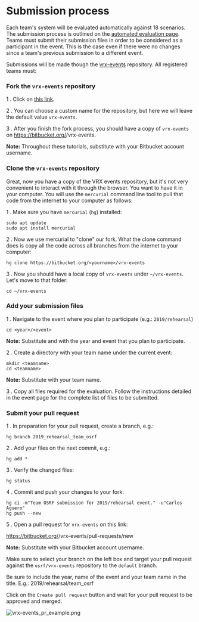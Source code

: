 # Submission process

Each team's system will be evaluated automatically against 18 scenarios.
The submission process is outlined on the [automated evaluation page](https://bitbucket.org/osrf/vrx-docker/src/default/).
Teams must submit their submission files in order to be considered as a participant in the event.
This is the case even if there were no changes since a team's previous submission to a different event.

Submissions will be made though the [vrx-events](https://bitbucket.org/osrf/vrx-events) repository. All registered teams must:

### Fork the `vrx-events` repository

1 . Click on [this link](https://bitbucket.org/osrf/vrx-events/fork).

2 . You can choose a custom name for the repository, but here we will leave the default value `vrx-events`.

3 . After you finish the fork process, you should have a copy of `vrx-events` on https://bitbucket.org/<yourname>/vrx-events.

**Note:** Throughout these tutorials, substitute <yourname> with your Bitbucket account username.

### Clone the `vrx-events` repository

Great, now you have a copy of the VRX events repository, but it's not very convenient to interact with it through the browser. You want to have it in your computer. You will use the `mercurial` command line tool to pull that code from the internet to your computer as follows:

1 . Make sure you have `mercurial` (`hg`) installed:

```
sudo apt update
sudo apt install mercurial
```

2 . Now we use mercurial to "clone" our fork. What the clone command does is copy all the code across all branches from the internet to your computer:

```
hg clone https://bitbucket.org/<yourname>/vrx-events
```

3 . Now you should have a local copy of `vrx-events` under `~/vrx-events`. Let's move to that folder:

```
cd ~/vrx-events
```

### Add your submission files

1 . Navigate to the event where you plan to participate (e.g.: `2019/rehearsal`)

```
cd <year>/<event>
```

**Note:** Substitute <year> and <event> with the year and event that you plan to participate.

2 . Create a directory with your team name under the current event:

```
mkdir <teamname>
cd <teamname>
```

**Note:** Substitute <teamname> with your team name.

3 . Copy all files required for the evaluation. Follow the instructions detailed in the event page for the complete list of files to be submitted.


### Submit your pull request

1 . In preparation for your pull request, create a branch, e.g.:

```
hg branch 2019_rehearsal_team_osrf
```

2 . Add your files on the next commit, e.g.:

```
hg add *
```

3 . Verify the changed files:

```
hg status
```

4 . Commit and push your changes to your fork:

```
hg ci -m"Team OSRF submission for 2019/rehearsal event." -u"Carlos Aguero"
hg push --new
```

5 . Open a pull request for `vrx-events` on this link:

https://bitbucket.org/<yourname>/vrx-events/pull-requests/new

**Note:** Substitute <yourname> with your Bitbucket account username.

Make sure to select your branch on the left box and target your pull request against the `osrf/vrx-events` repository to the `default` branch.


Be sure to include the year, name of the event and your team name in the title. E.g.: 2019/rehearsal/team_osrf

Click on the `Create pull request` button and wait for your pull request to be approved and merged.

![vrx-events_pr_example.png](https://bitbucket.org/repo/BgXLzgM/images/297094918-vrx-events_pr_example.png)